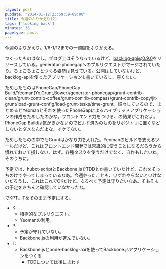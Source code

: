 ```yaml
---
layout: post
pubdate: "2014-01-12T23:59:59+09:00"
title: 今週のふりかえり(2)
tags: ['looking back']
minutes: 36
pagetype: posts
---
```

今週のふりかえり。1/6-1/12までの一週間をふりかえる。

つくったものはなし。ブログ上はそうなっているけど、[backlog-api@0.9.0][bouzuya/node-backlog-api]をリリースしている。generator-phonegapへのプルリクエストがマージされていたり。ちょこちょことつくる姿勢は見せている。公開はしていないけど、backlog-apiを使ったアプリケーションも書いているし、悪くない。

ためしたものはPhoneGap/PhoneGap Build/Yeoman(Yo,Grunt,Bower)/generator-phonegap/grunt-contrib-clean/grunt-contrib-coffee/grunt-contrib-compass/grunt-contrib-copy/jit-grunt/load-grunt-config/load-grunt-tasks/time-grunt。細々しているので、まとめるとYeomanとそれを使ったPhoneGapによるハイブリッドアプリケーションの作成をためしたのかな。フロントエンド力をつける、の結果がこれだよ。PhoneGap Buildは気がきかないのでビルド済みのものをリポジトリに置くなどしないとダメなんだよな、イケてない。

ためしたものの中でもGruntはかなり力を入れた。Yeomanのビルドを支えるツールだけど、これはフロントエンド開発では常識的に使うことになるだろうから慣れておいて損しない、はず。各種タスクを使うだけでなく、自作もしたいね。そのうちに。

予定では、hubot-scriptとBackbone.jsでTDDとか書いていたけど、これをそっちのけでやってしまっているなあ。今週やったことも、いずれやらないといけないだろうし、これはこれでOKだけど。なるべく予定は守りたいなあ。そもそもの予定をきちんと確認していなかったな。

でKPT。Tをそのまま予定にする。

- K:
  - 積極的なプルリクエスト。
  - Yeomanの利用。
- P:
  - 予定が守れていない。
  - Backbone.jsの利用が進んでいない。
- T:
  - Backbone.jsとnode-backlog-apiを使ってBackbone.jsアプリケーションをつくる
    - TDDについては後にまわす

[bouzuya/node-backlog-api]: https://github.com/bouzuya/node-backlog-api
